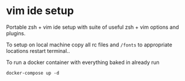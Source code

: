 # vim ide setup
Portable zsh + vim ide setup with suite of useful zsh + vim options and plugins.

To setup on local machine copy all rc files and  `/fonts` to appropriate locations restart terminal..

To run a docker container with everything baked in already run 

```docker-compose up -d```
